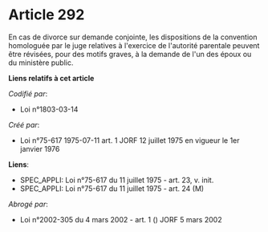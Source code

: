 # Article 292

En cas de divorce sur demande conjointe, les dispositions de la convention homologuée par le juge relatives à l'exercice de
l'autorité parentale peuvent être révisées, pour des motifs graves, à la demande de l'un des époux ou du ministère public.

**Liens relatifs à cet article**

_Codifié par_:

  - Loi n°1803-03-14

_Créé par_:

  - Loi n°75-617 1975-07-11 art. 1 JORF 12 juillet 1975 en vigueur le 1er janvier 1976

**Liens**:

  - SPEC_APPLI: Loi n°75-617 du 11 juillet 1975 - art. 23, v. init.
  - SPEC_APPLI: Loi n°75-617 du 11 juillet 1975 - art. 24 (M)

_Abrogé par_:

  - Loi n°2002-305 du 4 mars 2002 - art. 1 () JORF 5 mars 2002
